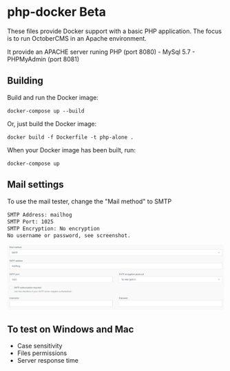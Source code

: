 # php-docker Beta
These files provide Docker support with a basic PHP application.
The focus is to run OctoberCMS in an Apache environment.

It provide an APACHE server runing PHP (port 8080) - MySql 5.7 - PHPMyAdmin (port 8081)

## Building
Build and run the Docker image:
```
docker-compose up --build
```

Or, just build the Docker image:
```
docker build -f Dockerfile -t php-alone .
```

When your Docker image has been built, run:
```
docker-compose up
```

## Mail settings
To use the mail tester, change the "Mail method" to SMTP
```
SMTP Address: mailhog
SMTP Port: 1025
SMTP Encryption: No encryption
No username or password, see screenshot.
```
![OctoberCMS Screenshot](https://github.com/TheJackMachine/php-docker/blob/master/mailsettings.jpg)

## To test on Windows and Mac

- Case sensitivity
- Files permissions
- Server response time
